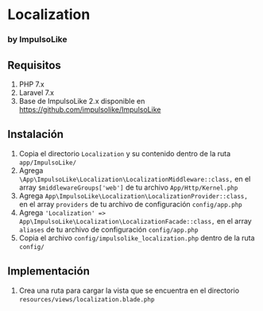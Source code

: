 # Localization
### by ImpulsoLike

## Requisitos
1. PHP 7.x
2. Laravel 7.x
3. Base de ImpulsoLike 2.x disponible en https://github.com/impulsolike/ImpulsoLike


## Instalación
1. Copia el directorio `Localization` y su contenido dentro de la ruta `app/ImpulsoLike/`
2. Agrega `\App\ImpulsoLike\Localization\LocalizationMiddleware::class,` en el array `$middlewareGroups['web']` de tu archivo `App/Http/Kernel.php`
3. Agrega `App\ImpulsoLike\Localization\LocalizationProvider::class,` en el array `providers` de tu archivo de configuración `config/app.php`
4. Agrega `'Localization' => App\ImpulsoLike\Localization\LocalizationFacade::class,` en el array `aliases` de tu archivo de configuración `config/app.php`
5. Copia el archivo `config/impulsolike_localization.php` dentro de la ruta `config/`

## Implementación
1. Crea una ruta para cargar la vista que se encuentra en el directorio `resources/views/localization.blade.php`

